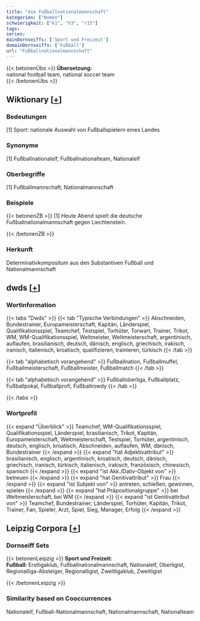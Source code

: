 ```yaml
---
title: "die Fußballnationalmannschaft"
kategorien: ["Nomen"]
schwierigkeit: ["k1", "h3", "r15"]
tags:
series:
mainDornseiffs: ['Sport und Freizeit']
domainDornseiffs: ['Fußball']
url: "Fußballnationalmannschaft"
---
```


{{< betonenÜbs >}}
**Übersetzung:**  
national football team, national soccer team  
{{< /betonenÜbs >}}

## Wiktionary [[+](https://de.wiktionary.org/wiki/Fußballnationalmannschaft)]

### Bedeutungen
[1] Sport: nationale Auswahl von Fußballspielern eines Landes  

### Synonyme
[1] Fußballnationalelf, Fußballnationalteam, Nationalelf  

### Oberbegriffe
[1] Fußballmannschaft, Nationalmannschaft  

### Beispiele
{{< betonenZB >}}
[1] Heute Abend spielt die deutsche Fußballnationalmannschaft gegen Liechtenstein.  

{{< /betonenZB >}}
### Herkunft
Determinativkompositum aus den Substantiven Fußball und Nationalmannschaft  



## dwds [[+](https://www.dwds.de/wb/Fußballnationalmannschaft)]

### Wortinformation
{{< tabs "Dwds" >}}
{{< tab "Typische Verbindungen" >}}
Abschneiden, Bundestrainer, Europameisterschaft, Kapitän, Länderspiel, Qualifikationsspiel, Teamchef, Testspiel, Torhüter, Torwart, Trainer, Trikot, WM, WM-Qualifikationsspiel, Weltmeister, Weltmeisterschaft, argentinisch, auflaufen, brasilianisch, deutsch, dänisch, englisch, griechisch, irakisch, iranisch, italienisch, kroatisch, qualifizieren, trainieren, türkisch
{{< /tab >}}

{{< tab "alphabetisch vorangehend" >}}
Fußballnation, Fußballmuffel, Fußballmeisterschaft, Fußballmeister, Fußballmatch
{{< /tab >}}

{{< tab "alphabetisch vorangehend" >}}
Fußballoberliga, Fußballplatz, Fußballpokal, Fußballprofi, Fußballrowdy
{{< /tab >}}

{{< /tabs >}}

### Wortprofil
{{< expand "Überblick" >}} Teamchef, WM-Qualifikationsspiel, Qualifikationsspiel, Länderspiel, brasilianisch, Trikot, Kapitän, Europameisterschaft, Weltmeisterschaft, Testspiel, Torhüter, argentinisch, deutsch, englisch, kroatisch, Abschneiden, auflaufen, WM, dänisch, Bundestrainer {{< /expand >}}
{{< expand "hat Adjektivattribut" >}} brasilianisch, englisch, argentinisch, kroatisch, deutsch, dänisch, griechisch, iranisch, türkisch, italienisch, irakisch, französisch, chinesisch, spanisch {{< /expand >}}
{{< expand "ist Akk./Dativ-Objekt von" >}} betreuen {{< /expand >}}
{{< expand "hat Genitivattribut" >}} Frau {{< /expand >}}
{{< expand "ist Subjekt von" >}} antreten, schießen, gewinnen, spielen {{< /expand >}}
{{< expand "hat Präpositionalgruppe" >}} bei Weltmeisterschaft, bei WM {{< /expand >}}
{{< expand "ist Genitivattribut von" >}} Teamchef, Bundestrainer, Länderspiel, Torhüter, Kapitän, Trikot, Trainer, Fan, Spieler, Arzt, Spiel, Sieg, Manager, Erfolg {{< /expand >}}

## Leipzig Corpora [[+](https://corpora.uni-leipzig.de/en/res?word=Fußballnationalmannschaft&corpusId=deu_newscrawl-public_2018)]

### Dornseiff Sets
{{< betonenLeipzig >}}
**Sport und Freizeit:**  
**Fußball:** Erstligaklub, Fußballnationalmannschaft, Nationalelf, Oberligist, Regionalliga-Absteiger, Regionalligist, Zweitligaklub, Zweitligist  

{{< /betonenLeipzig >}}

### Similarity based on Cooccurrences
Nationalelf, Fußball-Nationalmannschaft, Nationalmannschaft, Nationalteam

